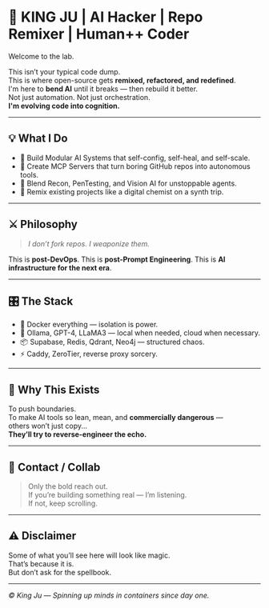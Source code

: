 # 🧠 KING JU | AI Hacker | Repo Remixer | Human++ Coder

Welcome to the lab.

This isn’t your typical code dump.  
This is where open-source gets **remixed, refactored, and redefined**.  
I'm here to **bend AI** until it breaks — then rebuild it better.  
Not just automation. Not just orchestration.  
**I'm evolving code into cognition.**

---

## 💡 What I Do

- 🧬 Build Modular AI Systems that self-config, self-heal, and self-scale.
- 🧠 Create MCP Servers that turn boring GitHub repos into autonomous tools.
- 🔐 Blend Recon, PenTesting, and Vision AI for unstoppable agents.
- 🔄 Remix existing projects like a digital chemist on a synth trip.

---

## ⚔️ Philosophy

> *I don’t fork repos. I weaponize them.*

This is **post-DevOps**.
This is **post-Prompt Engineering**.
This is **AI infrastructure for the next era**.

---

## 🎛️ The Stack

- 🐳 Docker everything — isolation is power.
- 🧠 Ollama, GPT-4, LLaMA3 — local when needed, cloud when necessary.
- 📦 Supabase, Redis, Qdrant, Neo4j — structured chaos.
- ⚡ Caddy, ZeroTier, reverse proxy sorcery.

---

## 📡 Why This Exists

To push boundaries.  
To make AI tools so lean, mean, and **commercially dangerous** —  
others won’t just copy...  
**They’ll try to reverse-engineer the echo.**

---

## 🧪 Contact / Collab

> Only the bold reach out.  
> If you’re building something real — I’m listening.  
> If not, keep scrolling.

---

## ⚠️ Disclaimer

Some of what you’ll see here will look like magic.  
That’s because it is.  
But don’t ask for the spellbook.

---

*© King Ju — Spinning up minds in containers since day one.*
